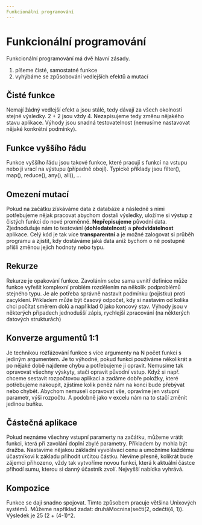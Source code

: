 ```yaml
---
Funkcionální programování
---
```


# Funkcionální programování
Funkcionální programování má dvě hlavní zásady.
1. píšeme čisté, samostatné funkce
2. vyhýbáme se způsobování vedlejších efektů a mutací

## Čisté funkce
Nemají žádný vedlejší efekt a jsou stálé, tedy dávají za všech okolností stejné výsledky. 2 + 2 jsou vždy 4. Nezapisujeme tedy změnu nějakého stavu aplikace. Výhody jsou snadná testovatelnost (nemusíme nastavovat nějaké konkrétní podmínky).
## Funkce vyššího řádu
Funkce vyššího řádu jsou takové funkce, které pracují s funkcí na vstupu nebo ji vrací na výstupu (případně obojí). Typické příklady jsou filter(), map(), reduce(), any(), all(), ...
## Omezení mutací
Pokud na začátku získáváme data z databáze a následně s nimi potřebujeme nějak pracovat abychom dostali výsledky, uložíme si výstup z čistých funkcí do nové proměnné. **Nepřepisujeme** původní data. Zjednodušuje nám to testování (**dohledatelnost**) a **předvidatelnost** aplikace. Celý kód je tak více **transparentní** a je možné zalogovat si průběh programu a zjistit, kdy dostáváme jaká data aniž bychom o ně postupně přišli změnou jejich hodnoty nebo typu.
## Rekurze
Rekurze je opakování funkce. Zavoláním sebe sama uvnitř definice může funkce vyřešit komplexní problém rozdělením na několik podproblémů stejného typu. Je ale potřeba správně nastavit podmínku (pojistku) proti zacyklení. Příkladem může být časový odpočet, kdy si nastavím od kolika chci počítat směrem dolů a například 0 jako koncový stav. Výhody jsou v některých případech jednodušší zápis, rychlejší zpracování (na některých datových strukturách)
## Konverze argumentů 1:1
Je technikou rozfázování funkce s více argumenty na N počet funkcí s jediným argumentem. Je to výhodné, pokud funkci používáme několikrát a po nějaké době najdeme chybu a potřebujeme ji opravit. Nemusíme tak opravovat všechny výskyty, stačí opravit původní vstup. Když si např. chceme sestavit rozpočtovou aplikaci a zadáme dobře položky, které potřebujeme nakoupit, zjistíme kolik peněz nám na konci bude přebývat nebo chybět. Abychom nemuseli opravovat vše, opravíme jen vstupní parametr, výši rozpočtu. A podobně jako v excelu nám na to stačí změnit jedinou buňku.
## Částečná aplikace
Pokud neznáme všechny vstupní paramerty na začátku, můžeme vrátit funkci, která při zavolání doplní zbylé parametry. Příkladem by mohla být dražba. Nastavíme nějakou základní vyvolávací cenu a umožníme každému účastníkovi k základu přihodit určitou částku. Nevíme přesně, kolikrát bude zájemci přihozeno, vždy tak vytvoříme novou funkci, která k aktuální částce přihodí sumu, kterou si danný účastník zvolí. Nejvyšší nabídka vyhrává.
## Kompozice
Funkce se dají snadno spojovat. Tímto způsobem pracuje většina Unixových systémů. Můžeme například zadat: druháMocnina(sečti(2, odečti(4, 1)). Výsledek je 25 (2 + (4-1)^2.